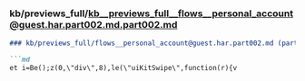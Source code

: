 ### kb/previews_full/kb__previews_full__flows__personal_account@guest.har.part002.md.part002.md

```md
### kb/previews_full/flows__personal_account@guest.har.part002.md (part 002)

```md
et i=Be();z(0,\"div\",8),le(\"uiKitSwipe\",function(r){v
```

```

```
